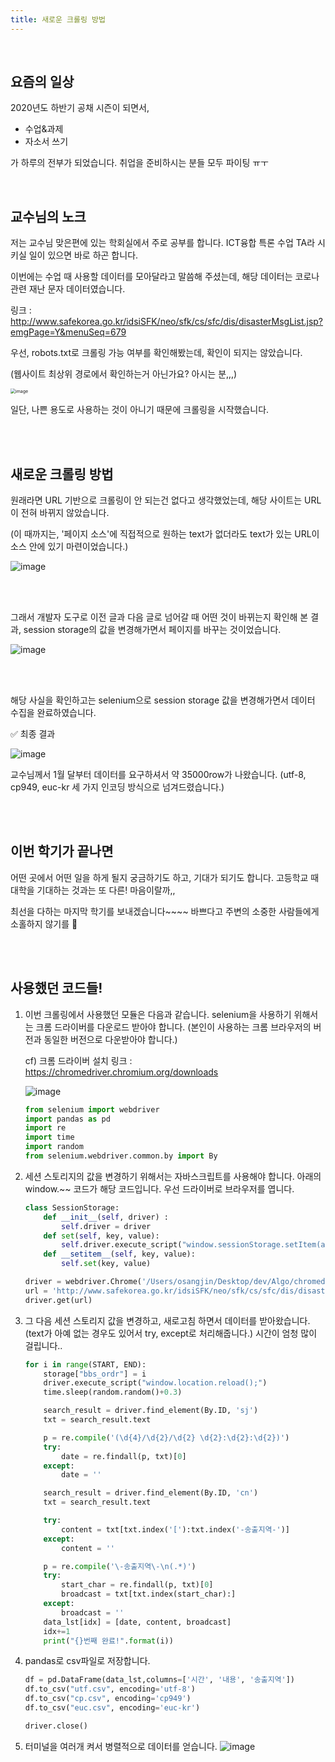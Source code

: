 ```yaml
---
title: 새로운 크롤링 방법
---
```


<br>

## 요즘의 일상

2020년도 하반기 공채 시즌이 되면서,

- 수업&과제
- 자소서 쓰기

가 하루의 전부가 되었습니다. 취업을 준비하시는 분들 모두 파이팅 ㅠㅜ

<br>

## 교수님의 노크

저는 교수님 맞은편에 있는 학회실에서 주로 공부를 합니다. ICT융합 특론 수업 TA라 시키실 일이 있으면 바로 하곤 합니다.

이번에는 수업 때 사용할 데이터를 모아달라고 말씀해 주셨는데, 해당 데이터는 코로나 관련 재난 문자 데이터였습니다.

링크 : http://www.safekorea.go.kr/idsiSFK/neo/sfk/cs/sfc/dis/disasterMsgList.jsp?emgPage=Y&menuSeq=679

우선, robots.txt로 크롤링 가능 여부를 확인해봤는데, 확인이 되지는 않았습니다.

(웹사이트 최상위 경로에서 확인하는거 아닌가요? 아시는 분,,,)

<img src="https://user-images.githubusercontent.com/42775225/95009872-2312e500-0660-11eb-8834-eb44279f5cd8.png" alt="image" style="zoom:50%;" />

일단, 나쁜 용도로 사용하는 것이 아니기 때문에 크롤링을 시작했습니다.

<br><br>

## 새로운 크롤링 방법

원래라면 URL 기반으로 크롤링이 안 되는건 없다고 생각했었는데, 해당 사이트는 URL이 전혀 바뀌지 않았습니다.

(이 때까지는, '페이지 소스'에 직접적으로 원하는 text가 없더라도 text가 있는 URL이 소스 안에 있기 마련이었습니다.)

![image](https://user-images.githubusercontent.com/42775225/95010029-47bb8c80-0661-11eb-99db-21fda0f28aeb.png)

<br><br>

그래서 개발자 도구로 이전 글과 다음 글로 넘어갈 때 어떤 것이 바뀌는지 확인해 본 결과, session storage의 값을 변경해가면서 페이지를 바꾸는 것이었습니다.

![image](https://user-images.githubusercontent.com/42775225/95010165-1ee7c700-0662-11eb-9c03-423fa4ea6cac.png)

<br><br>

해당 사실을 확인하고는 selenium으로 session storage 값을 변경해가면서 데이터 수집을 완료하였습니다.

✅ 최종 결과

![image](https://user-images.githubusercontent.com/42775225/95010227-8d2c8980-0662-11eb-81b5-8565fed38ef9.png)

교수님께서 1월 달부터 데이터를 요구하셔서 약 35000row가 나왔습니다. (utf-8, cp949, euc-kr 세 가지 인코딩 방식으로 넘겨드렸습니다.)

<br><br>

## 이번 학기가 끝나면

어떤 곳에서 어떤 일을 하게 될지 궁금하기도 하고, 기대가 되기도 합니다. 고등학교 때 대학을 기대하는 것과는 또 다른! 마음이랄까,,

최선을 다하는 마지막 학기를 보내겠습니다~~~~ 바쁘다고 주변의 소중한 사람들에게 소홀하지 않기를 🤗

<br><br>

## 사용했던 코드들!

1. 이번 크롤링에서 사용했던 모듈은 다음과 같습니다. selenium을 사용하기 위해서는 크롬 드라이버를 다운로드 받아야 합니다. (본인이 사용하는 크롬 브라우저의 버전과 동일한 버전으로 다운받아야 합니다.)

   cf) 크롬 드라이버 설치 링크 : https://chromedriver.chromium.org/downloads

   ![image](https://user-images.githubusercontent.com/42775225/95010534-0200c300-0665-11eb-9085-064827124f22.png)

   ```python
   from selenium import webdriver
   import pandas as pd
   import re
   import time
   import random
   from selenium.webdriver.common.by import By
   ```

2. 세션 스토리지의 값을 변경하기 위해서는 자바스크립트를 사용해야 합니다. 아래의 window.~~ 코드가 해당 코드입니다. 우선 드라이버로 브라우저를 엽니다.

   ```python
   class SessionStorage:
       def __init__(self, driver) :
           self.driver = driver
       def set(self, key, value):
           self.driver.execute_script("window.sessionStorage.setItem(arguments[0], arguments[1]);", key, value)
       def __setitem__(self, key, value):
           self.set(key, value)

   driver = webdriver.Chrome('/Users/osangjin/Desktop/dev/Algo/chromedriver')
   url = 'http://www.safekorea.go.kr/idsiSFK/neo/sfk/cs/sfc/dis/disasterMsgView.jsp?menuSeq=679'
   driver.get(url)
   ```

3. 그 다음 세션 스토리지 값을 변경하고, 새로고침 하면서 데이터를 받아왔습니다. (text가 아예 없는 경우도 있어서 try, except로 처리해줍니다.) 시간이 엄청 많이 걸립니다..

   ```python
   for i in range(START, END):
       storage["bbs_ordr"] = i
       driver.execute_script("window.location.reload();")
       time.sleep(random.random()+0.3)

       search_result = driver.find_element(By.ID, 'sj')
       txt = search_result.text

       p = re.compile('(\d{4}/\d{2}/\d{2} \d{2}:\d{2}:\d{2})')
       try:
           date = re.findall(p, txt)[0]
       except:
           date = ''

       search_result = driver.find_element(By.ID, 'cn')
       txt = search_result.text

       try:
           content = txt[txt.index('['):txt.index('-송출지역-')]
       except:
           content = ''

       p = re.compile('\-송출지역\-\n(.*)')
       try:
           start_char = re.findall(p, txt)[0]
           broadcast = txt[txt.index(start_char):]
       except:
           broadcast = ''
       data_lst[idx] = [date, content, broadcast]
       idx+=1
       print("{}번째 완료!".format(i))
   ```

4. pandas로 csv파일로 저장합니다.

   ```python
   df = pd.DataFrame(data_lst,columns=['시간', '내용', '송출지역'])
   df.to_csv("utf.csv", encoding='utf-8')
   df.to_csv("cp.csv", encoding='cp949')
   df.to_csv("euc.csv", encoding='euc-kr')

   driver.close()
   ```

5. 터미널을 여러개 켜서 병렬적으로 데이터를 얻습니다.
   ![image](https://user-images.githubusercontent.com/42775225/95010683-4345a280-0666-11eb-9a69-f037ca4b23e1.png)
